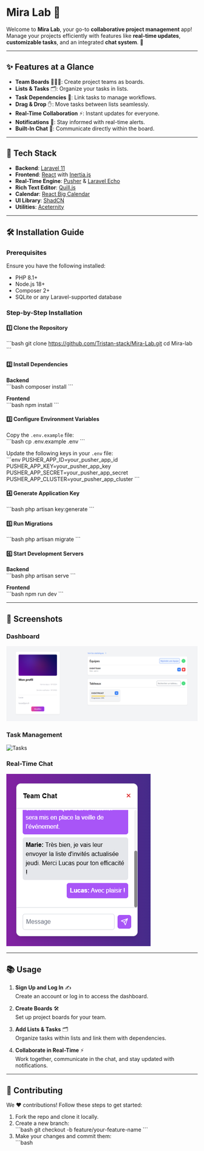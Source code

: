 
# **Mira Lab** 🧪  

Welcome to **Mira Lab**, your go-to **collaborative project management** app! Manage your projects efficiently with features like **real-time updates**, **customizable tasks**, and an integrated **chat system**. 🎯

---

## ✨ **Features at a Glance**

- **Team Boards** 🧑‍🤝‍🧑: Create project teams as boards.  
- **Lists & Tasks** 🗂️: Organize your tasks in lists.  
- **Task Dependencies** 🔗: Link tasks to manage workflows.  
- **Drag & Drop** ✋: Move tasks between lists seamlessly.  
- **Real-Time Collaboration** ⚡: Instant updates for everyone.  
- **Notifications** 🔔: Stay informed with real-time alerts.  
- **Built-In Chat** 💬: Communicate directly within the board.  

---

## 🚀 **Tech Stack**

- **Backend**: [Laravel 11](https://laravel.com/)  
- **Frontend**: [React](https://react.dev/) with [Inertia.js](https://inertiajs.com/)  
- **Real-Time Engine**: [Pusher](https://pusher.com/) & [Laravel Echo](https://laravel.com/docs/echo)  
- **Rich Text Editor**: [Quill.js](https://quilljs.com/)  
- **Calendar**: [React Big Calendar](https://github.com/jquense/react-big-calendar)  
- **UI Library**: [ShadCN](https://shadcn.dev/)  
- **Utilities**: [Aceternity](https://aceternity.com/)  

---

## 🛠️ **Installation Guide**

### **Prerequisites**  
Ensure you have the following installed:  
- PHP 8.1+  
- Node.js 18+  
- Composer 2+  
- SQLite or any Laravel-supported database  

### **Step-by-Step Installation**  

#### 1️⃣ **Clone the Repository**  
\`\`\`bash
git clone https://github.com/Tristan-stack/Mira-Lab.git
cd Mira-lab
\`\`\`

#### 2️⃣ **Install Dependencies**  

**Backend**  
\`\`\`bash
composer install
\`\`\`

**Frontend**  
\`\`\`bash
npm install
\`\`\`

#### 3️⃣ **Configure Environment Variables**  

Copy the `.env.example` file:  
\`\`\`bash
cp .env.example .env
\`\`\`

Update the following keys in your `.env` file:  
\`\`\`env
PUSHER_APP_ID=your_pusher_app_id
PUSHER_APP_KEY=your_pusher_app_key
PUSHER_APP_SECRET=your_pusher_app_secret
PUSHER_APP_CLUSTER=your_pusher_app_cluster
\`\`\`

#### 4️⃣ **Generate Application Key**  
\`\`\`bash
php artisan key:generate
\`\`\`

#### 5️⃣ **Run Migrations**  
\`\`\`bash
php artisan migrate
\`\`\`

#### 6️⃣ **Start Development Servers**  

**Backend**  
\`\`\`bash
php artisan serve
\`\`\`

**Frontend**  
\`\`\`bash
npm run dev
\`\`\`

---

## 🎨 **Screenshots**  

### **Dashboard**  
![Dashboard](/rdmImg/dash.png)  

### **Task Management**  
![Tasks](/rdmImg/tasks.png)  

### **Real-Time Chat**  
![Chat](/rdmImg/chat.png)  

---

## 📚 **Usage**

1. **Sign Up and Log In** ✍️  
   Create an account or log in to access the dashboard.  

2. **Create Boards** 🛠️  
   Set up project boards for your team.  

3. **Add Lists & Tasks** 🗂️  
   Organize tasks within lists and link them with dependencies.  

4. **Collaborate in Real-Time** ⚡  
   Work together, communicate in the chat, and stay updated with notifications.  

---

## 🤝 **Contributing**  

We ❤️ contributions! Follow these steps to get started:  
1. Fork the repo and clone it locally.  
2. Create a new branch:  
   \`\`\`bash
   git checkout -b feature/your-feature-name
   \`\`\`  
3. Make your changes and commit them:  
   \`\`\`bash
